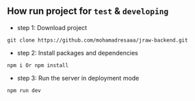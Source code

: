 ## How run project for `test` & `developing`

- step 1: Download project

```
git clone https://github.com/mohamadresaaa/jraw-backend.git
```

- step 2: Install packages and dependencies

```
npm i Or npm install
```

- step 3: Run the server in deployment mode

```
npm run dev
```
